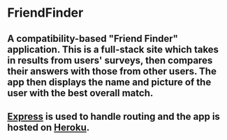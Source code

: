 # FriendFinder

## A compatibility-based **"Friend Finder"** application.  This is a full-stack site which takes in results from users' surveys, then compares their answers with those from other users. The app then displays the name and picture of the user with the best overall match. 

## [Express](https://expressjs.com/) is used to handle routing and the app is hosted on [Heroku](https://www.heroku.com).